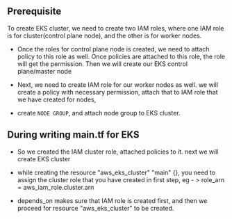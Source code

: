 
## Prerequisite

To create EKS cluster, we need to create two IAM roles, where one IAM role is for cluster(control plane node), and the other is for worker nodes.

- Once the roles for control plane node is created, we need to attach policy to this role as well. Once policies are attached to this role, the role will get the permission. Then we will create our EKS control plane/master node

- Next, we need to create IAM role for our worker nodes as well. we will create a  policy with necessary permission, attach that to IAM role that we have created for nodes, 

- create `NODE GROUP`, and attach node group to EKS cluster.

## During writing main.tf for EKS

- So we created the IAM cluster role, attached policies to it. next we will create EKS cluster

- while creating the resource "aws_eks_cluster" "main" {}, you need to assign the cluster role that you have created in first step, eg - > role_arn = aws_iam_role.cluster.arn 

- depends_on makes sure that IAM role is created first, and then we proceed for resource "aws_eks_cluster" to be created.